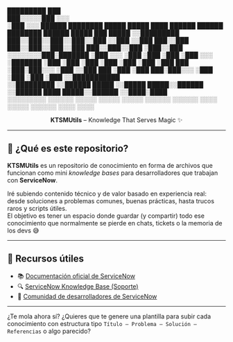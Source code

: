   █████████                                  ███                                                       
 ███░░░░░███                                ░░░                                                        
░███    ░░░   ██████  ████████  █████ █████ ████   ██████   ██████  ████████    ██████  █████ ███ █████
░░█████████  ███░░███░░███░░███░░███ ░░███ ░░███  ███░░███ ███░░███░░███░░███  ███░░███░░███ ░███░░███ 
 ░░░░░░░░███░███████  ░███ ░░░  ░███  ░███  ░███ ░███ ░░░ ░███████  ░███ ░███ ░███ ░███ ░███ ░███ ░███ 
 ███    ░███░███░░░   ░███      ░░███ ███   ░███ ░███  ███░███░░░   ░███ ░███ ░███ ░███ ░░███████████  
░░█████████ ░░██████  █████      ░░█████    █████░░██████ ░░██████  ████ █████░░██████   ░░████░████   
 ░░░░░░░░░   ░░░░░░  ░░░░░        ░░░░░    ░░░░░  ░░░░░░   ░░░░░░  ░░░░ ░░░░░  ░░░░░░     ░░░░ ░░░░    


<p align="center">
  <strong>KTSMUtils</strong> – Knowledge That Serves Magic ✨
</p>

---

## 🧠 ¿Qué es este repositorio?

**KTSMUtils** es un repositorio de conocimiento en forma de archivos que funcionan como mini *knowledge bases* para desarrolladores que trabajan con **ServiceNow**.

Iré subiendo contenido técnico y de valor basado en experiencia real: desde soluciones a problemas comunes, buenas prácticas, hasta trucos raros y scripts útiles.  
El objetivo es tener un espacio donde guardar (y compartir) todo ese conocimiento que normalmente se pierde en chats, tickets o la memoria de los devs 😅

---

## 📎 Recursos útiles

- 📚 [Documentación oficial de ServiceNow](https://developer.servicenow.com/dev.do#!/reference)
- 🔍 [ServiceNow Knowledge Base (Soporte)](https://support.servicenow.com/kb)
- 💬 [Comunidad de desarrolladores de ServiceNow](https://developer.servicenow.com/dev.do#!/community)

---

¿Te mola ahora sí? ¿Quieres que te genere una plantilla para subir cada conocimiento con estructura tipo `Título – Problema – Solución – Referencias` o algo parecido?

                                                                              
                                                                              
                                                                                                                              
